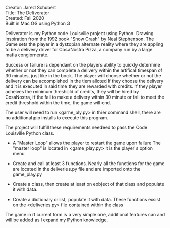 Creator: Jared Schubert  
Title: The Deliverator   
Created: Fall 2020  
Built in Mac OS using Python 3 




Deliverator is my Python code Louisville project using Python. Drawing inspiration from the 1992 book 
"Snow Crash" by Neal Stephenson.  The Game sets the player in a dystopian alternate reality where they 
are appling to be a delivery driver for CosaNostra Pizza, a company run by a large mafia conglomerate. 

Success or failure is dependant on the players ability to quickly determine whether or not they can complete 
a delivery within the artifical timespan of 30 minutes, just like in the book.  The player will choose whether or not the delivery can be accomplished in the tiem alloted If they choose the delivery and it is executed in said time they are rewarded with credits. If they player acheives the minimum threshold of credits, they will be hired by CosaNostra, if the fail to make a delivery within 30 minute or fail to meet the credit threshold within the time, the game will end.  

The user will need to run <game_ply.py> in thier command shell, there are no additional pip installs to execute this program. 

The project will fulfill these requirements needeed to pass the Code Louisville Python class.

* A "Master Loop" allows the player to restart the game upon failure
The "master loop" is located in <game_play.py> it is the player's option menu

* Create and call at least 3 functions.  Nearly all the functions for the game are located in the deliveries.py file    and are imported onto the game_play.py

* Create a class, then create at least on eobject of that class and populate it with data. 

* Create a dictionary or list, populate it with data.  These functions exsist on the <deliveries.py> file contained within the class <GenerateOffer>


The game in it current form is a very simple one, additional features can and will be added as I expand my Python knowledge.